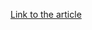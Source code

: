 [Link to the article](https://isc.sans.edu/forums/diary/Simple+but+Effective+Malicious+XLS+Sheet/23305/)
